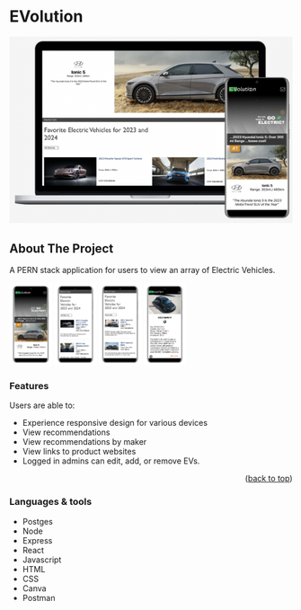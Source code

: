 # EVolution

<div>

<!-- <img width=50% alt="sample" src="/client/src/images/Mock-sample.png"> -->

![img](./client/src/images/Mock-sample%20Medium.png)

</div>

## About The Project

A PERN stack application for users to view an array of Electric Vehicles.

<!---### Demo: https://ev-front.onrender.com/--->

<div>
<img width=15% alt="sample" src="/client/src/images/M1-mockMedium.png">
<img width=15% alt="sample" src="/client/src/images/M2-mockMedium.png">
<img width=15% alt="sample" src="/client/src/images/M3-mockMedium.png">
<img width=15% alt="sample" src="/client/src/images/M4-mockMedium.png">
</div>

### Features

Users are able to:

- Experience responsive design for various devices
- View recommendations
- View recommendations by maker
- View links to product websites
- Logged in admins can edit, add, or remove EVs.

<p align="right">(<a href="#readme-top">back to top</a>)</p>

### Languages & tools

- Postges
- Node
- Express
- React
- Javascript
- HTML
- CSS
- Canva
- Postman
